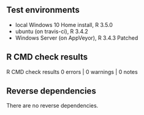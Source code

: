 ## Test environments

* local Windows 10 Home install, R 3.5.0
* ubuntu (on travis-ci), R 3.4.2
* Windows Server (on AppVeyor), R 3.4.3 Patched

## R CMD check results

R CMD check results
0 errors | 0 warnings | 0 notes

## Reverse dependencies

There are no reverse dependencies.
